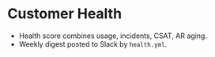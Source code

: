 # Customer Health
- Health score combines usage, incidents, CSAT, AR aging.
- Weekly digest posted to Slack by `health.yml`.
